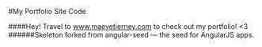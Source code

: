 #My Portfolio Site Code

####Hey! Travel to www.maevetierney.com to check out my portfolio! <3
######Skeleton forked from angular-seed — the seed for AngularJS apps.
